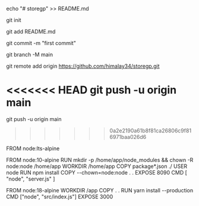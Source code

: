 echo "# storegp" >> README.md

git init

git add README.md

git commit -m "first commit"

git branch -M main

git remote add origin https://github.com/himalay34/storegp.git

<<<<<<< HEAD
git push -u origin main
=======
git push -u origin main
>>>>>>> 0a2e2190a61b8f81ca26806c9f816971baa026d6



FROM node:lts-alpine


FROM node:10-alpine
RUN mkdir -p /home/app/node_modules && chown -R node:node /home/app
WORKDIR /home/app
COPY package*.json ./
USER node
RUN npm install
COPY --chown=node:node . .
EXPOSE 8090
CMD [ "node", "server.js" ]



   
FROM node:18-alpine
WORKDIR /app
COPY . .
RUN yarn install --production
CMD ["node", "src/index.js"]
EXPOSE 3000